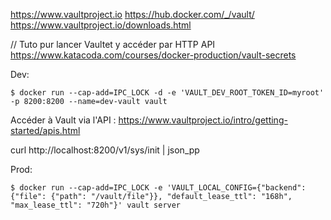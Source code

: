 
https://www.vaultproject.io
https://hub.docker.com/_/vault/
https://www.vaultproject.io/downloads.html


// Tuto pur lancer Vaultet y accéder par HTTP API
https://www.katacoda.com/courses/docker-production/vault-secrets

Dev:
``` 
$ docker run --cap-add=IPC_LOCK -d -e 'VAULT_DEV_ROOT_TOKEN_ID=myroot' -p 8200:8200 --name=dev-vault vault
```

Accéder à Vault via l'API :
https://www.vaultproject.io/intro/getting-started/apis.html

curl http://localhost:8200/v1/sys/init | json_pp 

Prod:
```
$ docker run --cap-add=IPC_LOCK -e 'VAULT_LOCAL_CONFIG={"backend": {"file": {"path": "/vault/file"}}, "default_lease_ttl": "168h", "max_lease_ttl": "720h"}' vault server
```
